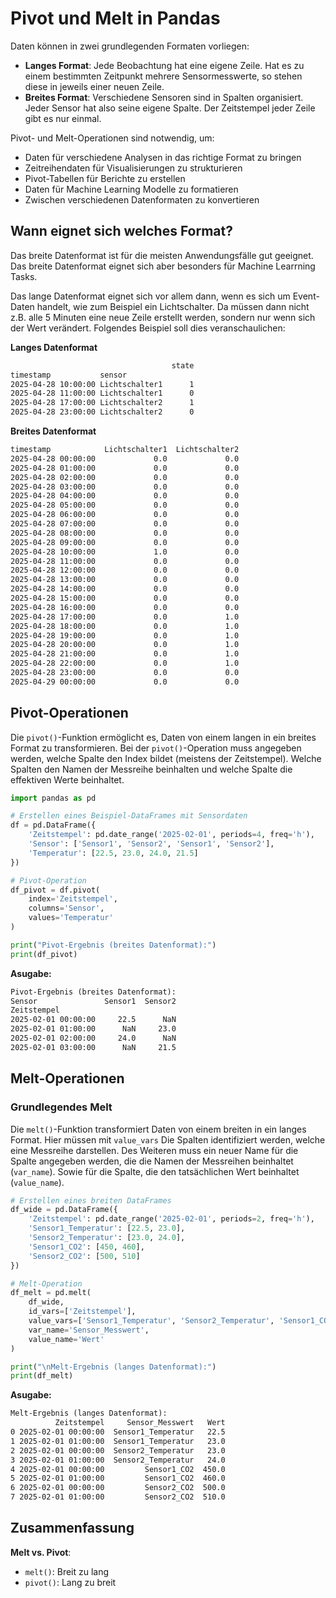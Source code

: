 # Pivot und Melt in Pandas

Daten können in zwei grundlegenden Formaten vorliegen:

- **Langes Format**: Jede Beobachtung hat eine eigene Zeile. Hat es zu einem bestimmten Zeitpunkt mehrere Sensormesswerte, so stehen diese in jeweils einer neuen Zeile.
- **Breites Format**: Verschiedene Sensoren sind in Spalten organisiert. Jeder Sensor hat also seine eigene Spalte. Der Zeitstempel jeder Zeile gibt es nur einmal.

Pivot- und Melt-Operationen sind notwendig, um:

- Daten für verschiedene Analysen in das richtige Format zu bringen
- Zeitreihendaten für Visualisierungen zu strukturieren
- Pivot-Tabellen für Berichte zu erstellen
- Daten für Machine Learning Modelle zu formatieren
- Zwischen verschiedenen Datenformaten zu konvertieren


## Wann eignet sich welches Format?

Das breite Datenformat ist für die meisten Anwendungsfälle gut geeignet. Das breite Datenformat eignet sich aber besonders für Machine Learrning Tasks.

Das lange Datenformat eignet sich vor allem dann, wenn es sich um Event-Daten handelt, wie zum Beispiel ein Lichtschalter. Da müssen dann nicht z.B. alle 5 Minuten eine neue Zeile erstellt werden, sondern nur wenn sich der Wert verändert. Folgendes Beispiel soll dies veranschaulichen:

**Langes Datenformat**
```txt
                                    state
timestamp           sensor               
2025-04-28 10:00:00 Lichtschalter1      1
2025-04-28 11:00:00 Lichtschalter1      0
2025-04-28 17:00:00 Lichtschalter2      1
2025-04-28 23:00:00 Lichtschalter2      0
```

**Breites Datenformat**
```txt
timestamp            Lichtschalter1  Lichtschalter2
2025-04-28 00:00:00             0.0             0.0
2025-04-28 01:00:00             0.0             0.0
2025-04-28 02:00:00             0.0             0.0
2025-04-28 03:00:00             0.0             0.0
2025-04-28 04:00:00             0.0             0.0
2025-04-28 05:00:00             0.0             0.0
2025-04-28 06:00:00             0.0             0.0
2025-04-28 07:00:00             0.0             0.0
2025-04-28 08:00:00             0.0             0.0
2025-04-28 09:00:00             0.0             0.0
2025-04-28 10:00:00             1.0             0.0
2025-04-28 11:00:00             0.0             0.0
2025-04-28 12:00:00             0.0             0.0
2025-04-28 13:00:00             0.0             0.0
2025-04-28 14:00:00             0.0             0.0
2025-04-28 15:00:00             0.0             0.0
2025-04-28 16:00:00             0.0             0.0
2025-04-28 17:00:00             0.0             1.0
2025-04-28 18:00:00             0.0             1.0
2025-04-28 19:00:00             0.0             1.0
2025-04-28 20:00:00             0.0             1.0
2025-04-28 21:00:00             0.0             1.0
2025-04-28 22:00:00             0.0             1.0
2025-04-28 23:00:00             0.0             0.0
2025-04-29 00:00:00             0.0             0.0
```

## Pivot-Operationen

Die `pivot()`-Funktion ermöglicht es, Daten von einem langen in ein breites Format zu transformieren. Bei der `pivot()`-Operation muss angegeben werden, welche Spalte den Index bildet (meistens der Zeitstempel). Welche Spalten den Namen der Messreihe beinhalten und welche Spalte die effektiven Werte beinhaltet.

```python
import pandas as pd

# Erstellen eines Beispiel-DataFrames mit Sensordaten
df = pd.DataFrame({
    'Zeitstempel': pd.date_range('2025-02-01', periods=4, freq='h'),
    'Sensor': ['Sensor1', 'Sensor2', 'Sensor1', 'Sensor2'],
    'Temperatur': [22.5, 23.0, 24.0, 21.5]
})

# Pivot-Operation
df_pivot = df.pivot(
    index='Zeitstempel',
    columns='Sensor',
    values='Temperatur'
)

print("Pivot-Ergebnis (breites Datenformat):")
print(df_pivot)
```

**Asugabe:**
```txt
Pivot-Ergebnis (breites Datenformat):
Sensor               Sensor1  Sensor2
Zeitstempel                          
2025-02-01 00:00:00     22.5      NaN
2025-02-01 01:00:00      NaN     23.0
2025-02-01 02:00:00     24.0      NaN
2025-02-01 03:00:00      NaN     21.5

```


## Melt-Operationen

### Grundlegendes Melt

Die `melt()`-Funktion transformiert Daten von einem breiten in ein langes Format.
Hier müssen mit `value_vars` Die Spalten identifiziert werden, welche eine Messreihe darstellen. Des Weiteren muss ein neuer Name für die Spalte angegeben werden, die die Namen der Messreihen beinhaltet (`var_name`). Sowie für die Spalte, die den tatsächlichen Wert beinhaltet (`value_name`). 

```python
# Erstellen eines breiten DataFrames
df_wide = pd.DataFrame({
    'Zeitstempel': pd.date_range('2025-02-01', periods=2, freq='h'),
    'Sensor1_Temperatur': [22.5, 23.0],
    'Sensor2_Temperatur': [23.0, 24.0],
    'Sensor1_CO2': [450, 460],
    'Sensor2_CO2': [500, 510]
})

# Melt-Operation
df_melt = pd.melt(
    df_wide,
    id_vars=['Zeitstempel'],
    value_vars=['Sensor1_Temperatur', 'Sensor2_Temperatur', 'Sensor1_CO2', 'Sensor2_CO2'],
    var_name='Sensor_Messwert',
    value_name='Wert'
)

print("\nMelt-Ergebnis (langes Datenformat):")
print(df_melt)
```


**Asugabe:**
```txt
Melt-Ergebnis (langes Datenformat):
          Zeitstempel     Sensor_Messwert   Wert
0 2025-02-01 00:00:00  Sensor1_Temperatur   22.5
1 2025-02-01 01:00:00  Sensor1_Temperatur   23.0
2 2025-02-01 00:00:00  Sensor2_Temperatur   23.0
3 2025-02-01 01:00:00  Sensor2_Temperatur   24.0
4 2025-02-01 00:00:00         Sensor1_CO2  450.0
5 2025-02-01 01:00:00         Sensor1_CO2  460.0
6 2025-02-01 00:00:00         Sensor2_CO2  500.0
7 2025-02-01 01:00:00         Sensor2_CO2  510.0
```

## Zusammenfassung

**Melt vs. Pivot**:

   - `melt()`: Breit zu lang
   - `pivot()`: Lang zu breit